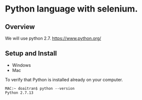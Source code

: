# Python language with selenium.

## Overview

We will use python 2.7.
https://www.python.org/

## Setup and Install

- Windows
- Mac

To verify that Python is installed already on your computer.

```
MAC:~ doaitran$ python --version
Python 2.7.13
```
